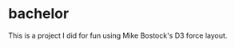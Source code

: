# bachelor

This is a project I did for fun using Mike Bostock's D3 force layout.
  
<style>
.node {
  stroke: #fff;
  stroke-width: 1.5px;
}
.link {
  stroke: #999;
  stroke-opacity: .6;
}
</style>

<script src="//d3js.org/d3.v3.min.js"></script>
<script>
var width = 990,
	height = 900;
var color = d3.scale.category20();
var force = d3.layout.force()
	.charge(-120)
	.linkDistance(30)
	.size([width, height]);
var svg = d3.select("body").append("svg")
	.attr("width", width)
	.attr("height", height);
d3.json("links_reduced.json", function(error, graph) {
    var edges = [];
    graph.links.forEach(function(e) { 
    var sourceNode = graph.nodes.filter(function(n) { return n.Name === e.source; })[0],
    targetNode = graph.nodes.filter(function(n) { return n.Name === e.target; })[0];
    	
    edges.push({source: sourceNode, target: targetNode, value: e.Value});
    });
    
   force
      .nodes(graph.nodes)
      .links(edges)
      .start();
	var link = svg.selectAll(".link")
		.data(edges)
	  .enter().append('line')
		.attr('class', 'link')
		.style('stroke-width', function(d) {return Math.sqrt(d.value); });
	var node = svg.selectAll('.node')
		.data(graph.nodes)
	 .enter().append('circle')
		.attr('class', 'node')
		.attr('r', 3)
		.style('fill', function(d) { return color(d.value); })
		.call(force.drag);
	node.append('title')
		.text(function(d) {return d.Name;});
	force.on('tick', function() {
		link.attr('x1', function(d) {return d.source.x; })
			.attr('y1', function(d) {return d.source.y; })
			.attr('x2', function(d) {return d.target.x; })
			.attr('y2', function(d) {return d.target.y; });
		
		node.attr('cx', function(d) {return d.x; })
			.attr('cy', function(d) {return d.y; });
	});
});
</script>
<div id="example"></div>

